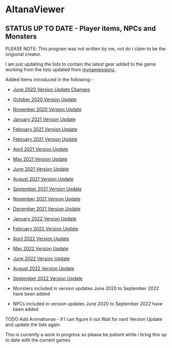 # AltanaViewer

## STATUS UP TO DATE - Player items, NPCs and Monsters

PLEASE NOTE: This program was not written by me, not do i claim to be the origional creator. 

I am just updating the lists to contain the latest gear added to the game working from the lists updated from [mynameisgonz](https://github.com/mynameisgonz/AltanaView).

Added Items introduced in the following:-
* [June 2020 Version Update Changes](https://www.bg-wiki.com/ffxi/June_2020_Version_Update_Changes)
* [October 2020 Version Update](https://www.bg-wiki.com/ffxi/August_2020_Version_Update_Changes)
* [November 2020 Version Update](https://www.bg-wiki.com/ffxi/November_2020_Version_Update_Changes)
* [January 2021 Version Update](https://www.bg-wiki.com/ffxi/January_2021_Version_Update_Changes)
* [February 2021 Version Update](https://www.bg-wiki.com/ffxi/February_2021_Version_Update_Changes)
* [February 2021 Version Update](https://www.bg-wiki.com/ffxi/March_2021_Version_Update_Changes)
* [April 2021 Version Update](https://www.bg-wiki.com/ffxi/April_2021_Version_Update_Changes)
* [May 2021 Version Update](https://www.bg-wiki.com/ffxi/May_2021_Version_Update_Changes)
* [June 2021 Version Update](https://www.bg-wiki.com/ffxi/June_2021_Version_Update_Changes)
* [August 2021 Version Update](https://www.bg-wiki.com/ffxi/August_2021_Version_Update_Changes)
* [September 2021 Version Update](https://www.bg-wiki.com/ffxi/September_2021_Version_Update_Changes)
* [November 2021 Version Update](https://www.bg-wiki.com/ffxi/November_2021_Version_Update_Changes)
* [December 2021 Version Update](https://www.bg-wiki.com/ffxi/December_2021_Version_Update_Changes)
* [January 2022 Version Update](https://www.bg-wiki.com/ffxi/January_2022_Version_Update_Changes)
* [February 2022 Version Update](https://www.bg-wiki.com/ffxi/February_2022_Version_Update_Changes)
* [April 2022 Version Update](https://www.bg-wiki.com/ffxi/April_2022_Version_Update_Changes)
* [May 2022 Version Update](https://www.bg-wiki.com/ffxi/May_2022_Version_Update_Changes)
* [June 2022 Version Update](https://www.bg-wiki.com/ffxi/June_2022_Version_Update_Changes)
* [August 2022 Version Update](https://www.bg-wiki.com/ffxi/August_2022_Version_Update_Changes)
* [September 2022 Version Update](https://www.bg-wiki.com/ffxi/September_2022_Version_Update_Changes)

* Monsters included in version updates June 2020 to September 2022 have been added
* NPCs included in version updates June 2020 to September 2022 have been added

TODO 
Add Animationse - if I can figure it out
Wait for next Version Update and update the lists again

This is currently a work in progress so please be patient while i bring this up to date with the current games